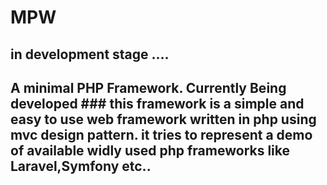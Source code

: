 # MPW 
## in development stage .... 
## A minimal PHP Framework. Currently Being developed ### this framework is a simple and easy to use web framework written in php using mvc design pattern. it tries to represent a demo of available widly used php frameworks like Laravel,Symfony etc..
